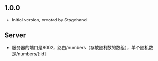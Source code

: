 ## 1.0.0

- Initial version, created by Stagehand


## Server
- 服务器的端口是8002，路由/numbers（存放随机数的数组），单个随机数是/numbers/[:id]
